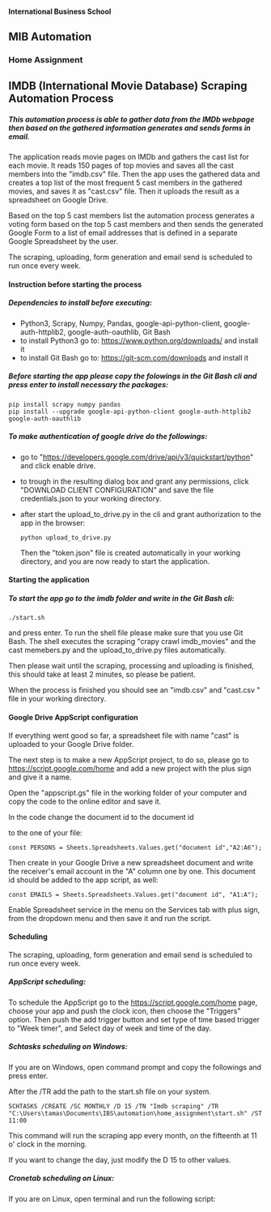 #### International Business School

## MIB Automation

 

### Home Assignment





## IMDB (International Movie Database) Scraping Automation Process





##### This automation process is able to gather data from the IMDb webpage then based on the gathered information generates and sends forms in email.

The application reads movie pages on IMDb and gathers the cast list for each movie. It reads 150 pages of top movies and  saves all the cast members into the "imdb.csv" file. Then the app uses the gathered data and creates a top list of the most frequent 5 cast members in the gathered movies, and saves it as "cast.csv" file. Then it uploads the result as a spreadsheet on Google Drive.

Based on the top 5 cast members list the automation process generates a voting form based on the top 5 cast members and then sends the generated Google Form to a list of email addresses that is defined in a separate Google Spreadsheet by the user.

The scraping, uploading, form generation and email send is scheduled to run once every week.



#### Instruction before starting the process

##### Dependencies to install before executing:

- Python3, Scrapy, Numpy, Pandas, google-api-python-client, google-auth-httplib2, google-auth-oauthlib, Git Bash
- to install Python3 go to: https://www.python.org/downloads/ and install it
- to install Git Bash go to: https://git-scm.com/downloads and install it

##### Before starting the app please copy the folowings in the Git Bash cli and press enter to install necessary the packages:

```
pip install scrapy numpy pandas 
pip install --upgrade google-api-python-client google-auth-httplib2 google-auth-oauthlib
```

##### To make authentication of google drive do the followings:

- go to "https://developers.google.com/drive/api/v3/quickstart/python" and click enable drive.

- to trough in the resulting dialog box and grant any permissions, click "DOWNLOAD CLIENT CONFIGURATION" and save the file credentials.json to your working directory.

- after start the upload_to_drive.py  in the cli and grant authorization to the app in the browser:

  ```
  python upload_to_drive.py
  ```

  Then the "token.json" file is created automatically in your working directory, and you are now ready to start the application.



#### Starting the application

##### To start the app go to the imdb folder and write in the Git Bash cli:

```
./start.sh 
```

and press enter. To run the shell file please make sure that you use Git Bash. The shell executes the scraping "crapy crawl imdb_movies" and the cast memebers.py and the upload_to_drive.py files automatically.

Then please wait until the scraping, processing and uploading is finished, this should take at least 2 minutes, so please be patient.

When the process is finished you should see an "imdb.csv" and "cast.csv " file in your working directory.



#### Google Drive AppScript configuration

If everything went good so far, a spreadsheet file with name "cast" is uploaded to your Google Drive folder.

The next step is to make a new AppScript project, to do so, please go to https://script.google.com/home and add a new project with the plus sign and give it a name.

Open the "appscript.gs" file in the working folder of your computer and copy the code to the online editor and save it.

In the code change the document id to the document id

[^1]: https://docs.google.com/spreadsheets/d/1wmFx8Wmi2vZJVPDidpfyV9o9U33n8uQKGjqs/edit#gid=0 document id can be found in the URL of the document between d/ and /edit.

 to the one of your file:

```
const PERSONS = Sheets.Spreadsheets.Values.get("document id","A2:A6");
```

Then create in your Google Drive a new spreadsheet document and write the receiver's email account in the "A" column one by one. This document id should be added to the app script, as well:

```
const EMAILS = Sheets.Spreadsheets.Values.get("document id", "A1:A");
```

Enable Spreadsheet service in the menu on the Services tab with plus sign, from the dropdown menu and then save it and run the script.



#### Scheduling

The scraping, uploading, form generation and email send is scheduled to run once every week.

##### AppScript scheduling:

To schedule the AppScript go to the https://script.google.com/home  page, choose your app and push the clock icon, then choose the "Triggers" option. Then push the add trigger button and set type of time based trigger to "Week timer", and Select day of week and time of the day.

##### Schtasks scheduling on Windows:

If you are on Windows, open command prompt and copy the followings and press enter.

After the /TR add the path to the start.sh file on your system.

```
SCHTASKS /CREATE /SC MONTHLY /D 15 /TN "Imdb scraping" /TR "C:\Users\tamas\Documents\IBS\automation\home_assignment\start.sh" /ST 11:00
```

This command will run the scraping app every month, on the fifteenth at 11 o' clock in the morning.

If you want to change the day, just modify the D 15 to other values.

##### Cronetab scheduling on Linux:

If you are on Linux, open terminal and run the following script:

```

```




